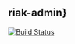 ## riak-admin}
[![Build Status](https://travis-ci.org/mitchellwrosen/riak-admin.svg?branch=master)](https://travis-ci.org/mitchellwrosen/riak-admin)

